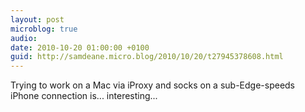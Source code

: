 ```yaml
---
layout: post
microblog: true
audio: 
date: 2010-10-20 01:00:00 +0100
guid: http://samdeane.micro.blog/2010/10/20/t27945378608.html
---
```

Trying to work on a Mac via iProxy and socks on a sub-Edge-speeds iPhone connection is... interesting...

